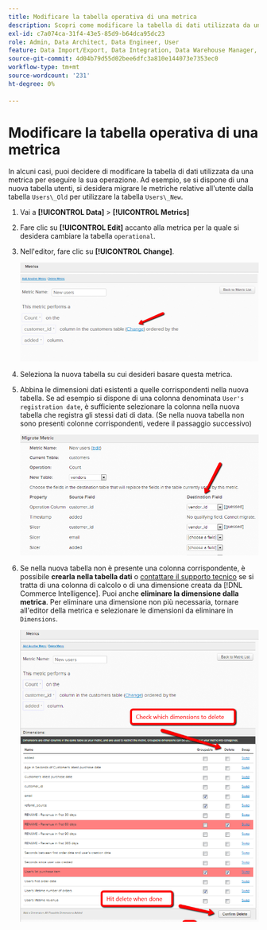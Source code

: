 ```yaml
---
title: Modificare la tabella operativa di una metrica
description: Scopri come modificare la tabella di dati utilizzata da una metrica per eseguire la sua operazione.
exl-id: c7a074ca-31f4-43e5-85d9-b64dca95dc23
role: Admin, Data Architect, Data Engineer, User
feature: Data Import/Export, Data Integration, Data Warehouse Manager, Commerce Tables
source-git-commit: 4d04b79d55d02bee6dfc3a810e144073e7353ec0
workflow-type: tm+mt
source-wordcount: '231'
ht-degree: 0%

---
```


# Modificare la tabella operativa di una metrica

In alcuni casi, puoi decidere di modificare la tabella di dati utilizzata da una metrica per eseguire la sua operazione. Ad esempio, se si dispone di una nuova tabella utenti, si desidera migrare le metriche relative all&#39;utente dalla tabella `Users\_Old` per utilizzare la tabella `Users\_New`.

1. Vai a **[!UICONTROL Data]** > **[!UICONTROL Metrics]**
1. Fare clic su **[!UICONTROL Edit]** accanto alla metrica per la quale si desidera cambiare la tabella `operational`.
1. Nell&#39;editor, fare clic su **[!UICONTROL Change]**.

   ![Pagina di definizione della metrica con le impostazioni della tabella operativa](../../assets/change-metrics-1.png)
1. Seleziona la nuova tabella su cui desideri basare questa metrica.
1. Abbina le dimensioni dati esistenti a quelle corrispondenti nella nuova tabella. Se ad esempio si dispone di una colonna denominata `User's registration date`, è sufficiente selezionare la colonna nella nuova tabella che registra gli stessi dati di data. (Se nella nuova tabella non sono presenti colonne corrispondenti, vedere il passaggio successivo)

   ![Menu a discesa di selezione tabella che mostra le tabelle disponibili](../../assets/change-metrics-2.png)

1. Se nella nuova tabella non è presente una colonna corrispondente, è possibile **crearla nella tabella dati** o [contattare il supporto tecnico](https://experienceleague.adobe.com/docs/commerce-knowledge-base/kb/troubleshooting/miscellaneous/mbi-service-policies.html) se si tratta di una colonna di calcolo o di una dimensione creata da [!DNL Commerce Intelligence]. Puoi anche **eliminare la dimensione dalla metrica**. Per eliminare una dimensione non più necessaria, tornare all&#39;editor della metrica e selezionare le dimensioni da eliminare in `Dimensions`.

   ![Menu a discesa per la selezione delle colonne operative](../../assets/change-metrics-3.png)
